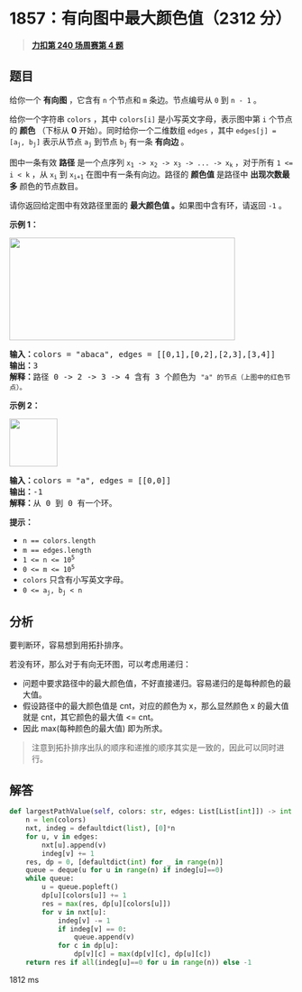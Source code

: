 # 1857：有向图中最大颜色值（2312 分）


> <u>**[力扣第 240 场周赛第 4 题](https://leetcode.cn/problems/largest-color-value-in-a-directed-graph/)**</u>

## 题目

<p>给你一个 <strong>有向图</strong> ，它含有 <code>n</code> 个节点和 <code>m</code> 条边。节点编号从 <code>0</code> 到 <code>n - 1</code> 。</p>

<p>给你一个字符串 <code>colors</code> ，其中 <code>colors[i]</code> 是小写英文字母，表示图中第 <code>i</code> 个节点的 <b>颜色</b> （下标从 <strong>0</strong> 开始）。同时给你一个二维数组 <code>edges</code> ，其中 <code>edges[j] = [a<sub>j</sub>, b<sub>j</sub>]</code> 表示从节点 <code>a<sub>j</sub></code> 到节点 <code>b<sub>j</sub></code><sub> </sub>有一条 <strong>有向边</strong> 。</p>

<p>图中一条有效 <strong>路径</strong> 是一个点序列 <code>x<sub>1</sub> -&gt; x<sub>2</sub> -&gt; x<sub>3</sub> -&gt; ... -&gt; x<sub>k</sub></code> ，对于所有 <code>1 &lt;= i &lt; k</code> ，从 <code>x<sub>i</sub></code> 到 <code>x<sub>i+1</sub></code> 在图中有一条有向边。路径的 <strong>颜色值</strong> 是路径中 <strong>出现次数最多</strong> 颜色的节点数目。</p>

<p>请你返回给定图中有效路径里面的 <strong>最大颜色值</strong><strong> 。</strong>如果图中含有环，请返回 <code>-1</code> 。</p>



<p><strong>示例 1：</strong></p>

<p><img alt="" src="https://assets.leetcode.com/uploads/2021/04/21/leet1.png" style="width: 400px; height: 182px;"></p>

<pre><b>输入：</b>colors = "abaca", edges = [[0,1],[0,2],[2,3],[3,4]]
<b>输出：</b>3
<b>解释：</b>路径 0 -&gt; 2 -&gt; 3 -&gt; 4 含有 3 个颜色为 <code>"a" 的节点（上图中的红色节点）。</code>
</pre>

<p><strong>示例 2：</strong></p>

<p><img alt="" src="https://assets.leetcode.com/uploads/2021/04/21/leet2.png" style="width: 85px; height: 85px;"></p>

<pre><b>输入：</b>colors = "a", edges = [[0,0]]
<b>输出：</b>-1
<b>解释：</b>从 0 到 0 有一个环。
</pre>



<p><strong>提示：</strong></p>

<ul>
<li><code>n == colors.length</code></li>
<li><code>m == edges.length</code></li>
<li><code>1 &lt;= n &lt;= 10<sup>5</sup></code></li>
<li><code>0 &lt;= m &lt;= 10<sup>5</sup></code></li>
<li><code>colors</code> 只含有小写英文字母。</li>
<li><code>0 &lt;= a<sub>j</sub>, b<sub>j</sub> &lt; n</code></li>
</ul>


## 分析

要判断环，容易想到用拓扑排序。

若没有环，那么对于有向无环图，可以考虑用递归：
- 问题中要求路径中的最大颜色值，不好直接递归。容易递归的是每种颜色的最大值。
- 假设路径中的最大颜色值是 cnt，对应的颜色为 x，那么显然颜色 x 的最大值就是 cnt，其它颜色的最大值 <= cnt。
- 因此 max(每种颜色的最大值) 即为所求。

> 注意到拓扑排序出队的顺序和递推的顺序其实是一致的，因此可以同时进行。

## 解答

```python
def largestPathValue(self, colors: str, edges: List[List[int]]) -> int:
    n = len(colors)
    nxt, indeg = defaultdict(list), [0]*n
    for u, v in edges:
        nxt[u].append(v)
        indeg[v] += 1
    res, dp = 0, [defaultdict(int) for _ in range(n)]
    queue = deque(u for u in range(n) if indeg[u]==0)
    while queue:
        u = queue.popleft()
        dp[u][colors[u]] += 1
        res = max(res, dp[u][colors[u]])
        for v in nxt[u]:
            indeg[v] -= 1
            if indeg[v] == 0:
                queue.append(v)
            for c in dp[u]:
                dp[v][c] = max(dp[v][c], dp[u][c])
    return res if all(indeg[u]==0 for u in range(n)) else -1
```
1812 ms

